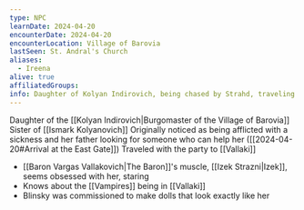 ```yaml
---
type: NPC
learnDate: 2024-04-20
encounterDate: 2024-04-20
encounterLocation: Village of Barovia
lastSeen: St. Andral's Church
aliases:
  - Ireena
alive: true
affiliatedGroups: 
info: Daughter of Kolyan Indirovich, being chased by Strahd, traveling with the party to somewhere safe
---
```

Daughter of the [[Kolyan Indirovich|Burgomaster of the Village of Barovia]]
Sister of [[Ismark Kolyanovich]] 
Originally noticed as being afflicted with a sickness and her father looking for someone who can help her ([[2024-04-20#Arrival at the East Gate]])
Traveled with the party to [[Vallaki]] 
- [[Baron Vargas Vallakovich|The Baron]]'s muscle, [[Izek Strazni|Izek]], seems obsessed with her, staring 
- Knows about the [[Vampires]] being in [[Vallaki]] 
- Blinsky was commissioned to make dolls that look exactly like her
